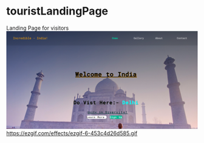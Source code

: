 # touristLandingPage
Landing Page for visitors
![](img/TouristLandingPage.png)
https://ezgif.com/effects/ezgif-6-453c4d26d585.gif
